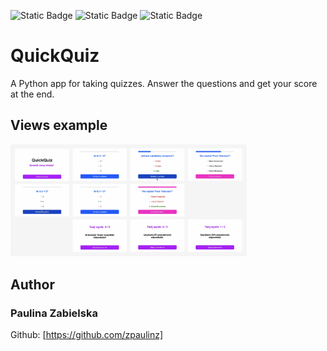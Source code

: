 ![Static Badge](https://img.shields.io/badge/PyQt5-brightgreen?style=for-the-badge&color=%231D00FA)
![Static Badge](https://img.shields.io/badge/PYTHON-brightgreen?style=for-the-badge&color=%230F1FFA)
![Static Badge](https://img.shields.io/badge/CSS-brightgreen?style=for-the-badge&color=%236600FF)

# QuickQuiz
A Python app for taking quizzes. Answer the questions and get your score at the end.

## Views example
<img src="views.png" alt="View" width="75%">

## Author
### Paulina Zabielska 
Github: [https://github.com/zpaulinz]
